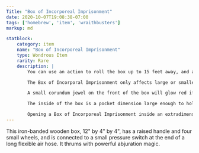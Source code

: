 ```yaml
---
Title: "Box of Incorporeal Imprisonment"
date: 2020-10-07T19:08:38-07:00
tags: ['homebrew', 'item', 'wraithbusters']
markup: md

statblock:
    category: item
    name: "Box of Incorporeal Imprisonment"
    type: Wondrous Item
    rarity: Rare
    description: |
        You can use an action to roll the box up to 15 feet away, and a bonus action to step on the switch, causing the top of the box to pop open. The box stays open so long as pressure is maintained on the switch. While the box is open, a 15 ft cone of effect originates from inside the box, pointing straight up.

        The Box of Incorporal Imprisonment only affects large or smaller incorporeal creatures with 20 or fewer HP. Any such creature in the area of effect must succeed on a DC 13 DEX saving throw or be pulled instantly into the box. Such a creature restrained by two or more Confinement Streams automatically fails the save.

        A small corundum jewel on the front of the box will glow red if the box is holding a creature, or green if it is empty.

        The inside of the box is a pocket dimension large enough to hold 1 large, 3 medium, 5 small or 10 tiny incorporeal creatures. Once the box is closed, it cannot be opened from the inside. Trapped creatures can only leave the pocket dimension if the box is reopened for more than 6 seconds.

        Opening a Box of Incorporeal Imprisonment inside an extradimensional space created by a bag of holding, handy haversack, or similar item instantly destroys both items and opens a gate to the Astral Plane. The gate originates where the one item was placed inside the other. Any creature within 10 feet of the gate is sucked through it and deposited in a random location on the Astral Plane. The gate then closes. The gate is one-way only and can't be reopened.
---
```


This iron-banded wooden box, 12" by 4" by 4", has a raised handle and four small wheels, and is connected to a small pressure switch at the end of a long flexible air hose. It thrums with powerful abjuration magic.
